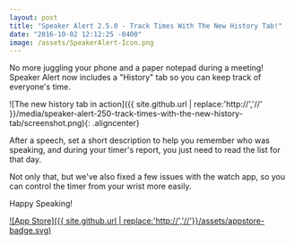 ```yaml
---
layout: post
title: "Speaker Alert 2.5.0 - Track Times With The New History Tab!"
date: "2016-10-02 12:12:25 -0400"
image: /assets/SpeakerAlert-Icon.png
---
```

No more juggling your phone and a paper notepad during a meeting! Speaker Alert now includes a "History" tab so you can keep track of everyone's time.

![The new history tab in action]({{ site.github.url | replace:'http://','//' }}/media/speaker-alert-250-track-times-with-the-new-history-tab/screenshot.png){: .aligncenter}

After a speech, set a short description to help you remember who was speaking, and during your timer's report, you just need to read the list for that day.

Not only that, but we've also fixed a few issues with the watch app, so you can control the timer from your wrist more easily.

Happy Speaking!

[![App Store]({{ site.github.url | replace:'http://','//'}}/assets/appstore-badge.svg)](https://itunes.apple.com/us/app/speaker-alert/id488585337?mt=8)
